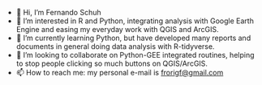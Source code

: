 - 👋 Hi, I’m Fernando Schuh
- 👀 I’m interested in R and Python, integrating analysis with Google Earth Engine and easing my everyday work with QGIS and ArcGIS.
- 🌱 I’m currently learning Python, but have developed many reports and documents in general doing data analysis with R-tidyverse.
- 💞️ I’m looking to collaborate on Python-GEE integrated routines, helping to stop people clicking so much buttons on QGIS/ArcGIS.
- 📫 How to reach me: my personal e-mail is frorigf@gmail.com

<!---
schuhf/schuhf is a ✨ special ✨ repository because its `README.md` (this file) appears on your GitHub profile.
You can click the Preview link to take a look at your changes.
--->
